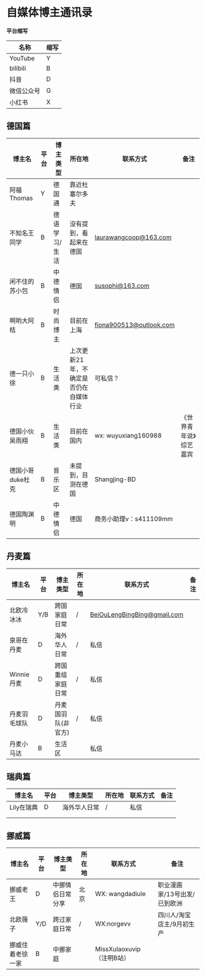 # 自媒体博主通讯录

**平台缩写**

| 名称       | 缩写 |
| ---------- | ---- |
| YouTube    | Y    |
| bilibili   | B    |
| 抖音       | D    |
| 微信公众号 | G    |
| 小红书     | X    |



## 德国篇

| 博主名           | 平台 | 博主类型      | 所在地                                 | 联系方式                | 备注                   |
| ---------------- | ---- | ------------- | -------------------------------------- | ----------------------- | ---------------------- |
| 阿福Thomas       | Y    | 德国通        | 靠近杜塞尔多夫                         |                         |                        |
| 不知名王同学     | B    | 德语学习/生活 | 没有提到，看起来在德国                 | laurawangcoop@163.com   |                        |
| 闲不住的苏小包   | B    | 中德情侣      | 德国                                   | susophi@163.com         |                        |
| 啊哟大阿桔       | B    | 时尚博主      | 目前在上海                             | fiona900513@outlook.com |                        |
| 德一只小徐       | B    | 生活类        | 上次更新21年，不确定是否仍在自媒体行业 | 可私信？                |                        |
| 德国小伙吴雨翔   | B    | 生活类        | 目前在国内                             | wx: wuyuxiang160988     | 《世界青年说》综艺嘉宾 |
| 德国小哥duke杜克 | B    | 音乐区        | 未提到，目测在德国                     | Shangjing-BD            |                        |
| 德国陶渊明       | B    | 中德情侣      | 德国                                   | 商务小助理v：s411109mm  |                        |

## 丹麦篇

| 博主名       | 平台 | 博主类型           | 所在地 | 联系方式                                                     | 备注 |
| ------------ | ---- | ------------------ | ------ | ------------------------------------------------------------ | ---- |
| 北欧冷冰冰   | Y/B  | 跨国家庭日常       | /      | [ BeiOuLengBingBing@gmail.com](mailto:BeiOuLengBingBing@gmail.com) |      |
| 泉哥在丹麦   | D    | 海外华人日常       | /      | 私信                                                         |      |
| Winnie丹麦   | D    | 跨国重组家庭日常   | /      | 私信                                                         |      |
| 丹麦羽毛球队 | D    | 丹麦国羽队(非官方) | /      | 私信                                                         |      |
| 丹麦小马达   | B    | 生活区             |        | 私信                                                         |      |



## 瑞典篇

| 博主名     | 平台 | 博主类型     | 所在地 | 联系方式 | 备注 |
| ---------- | ---- | ------------ | ------ | -------- | ---- |
| Lily在瑞典 | D    | 海外华人日常 | /      | 私信     |      |
|            |      |              |        |          |      |
|            |      |              |        |          |      |

## 挪威篇



| 博主名           | 平台 | 博主类型         | 所在地 | 联系方式                  | 备注                         |
| ---------------- | ---- | ---------------- | ------ | ------------------------- | ---------------------------- |
| 挪威老王         | D    | 中挪情侣日常分享 | 北京   | WX: wangdadiule           | 职业漫画家/13号出发/已到欧洲 |
| 北欧薇子         | Y/D  | 跨过家庭日常     | /      | WX:norgevv                | 四川人/淘宝店主/9月初生产    |
| 挪威住着老徐一家 | B    | 中挪家庭         |        | MissXulaoxuvip（注明B站） |                              |